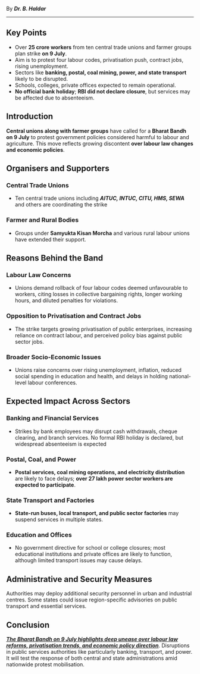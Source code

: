 
By ***Dr. B. Haldar***

---
## Key Points
- Over **25 crore workers** from ten central trade unions and farmer groups plan strike **on 9 July**.
- Aim is to protest four labour codes, privatisation push, contract jobs, rising unemployment.
- Sectors like **banking, postal, coal mining, power, and state transport** likely to be disrupted.
- Schools, colleges, private offices expected to remain operational.
- **No official bank holiday**; **RBI did not declare closure**, but services may be affected due to absenteeism.
## Introduction
**Central unions along with farmer groups** have called for a **Bharat Bandh on 9 July** to protest government policies considered harmful to labour and agriculture. This move reflects growing discontent **over labour law changes and economic policies**.
## Organisers and Supporters
### Central Trade Unions
- Ten central trade unions including ***AITUC, INTUC, CITU, HMS, SEWA*** and others are coordinating the strike
### Farmer and Rural Bodies
- Groups under **Samyukta Kisan Morcha** and various rural labour unions have extended their support.
## Reasons Behind the Band
### Labour Law Concerns
- Unions demand rollback of four labour codes deemed unfavourable to workers, citing losses in collective bargaining rights, longer working hours, and diluted penalties for violations.
### Opposition to Privatisation and Contract Jobs
- The strike targets growing privatisation of public enterprises, increasing reliance on contract labour, and perceived policy bias against public sector jobs.
### Broader Socio-Economic Issues
- Unions raise concerns over rising unemployment, inflation, reduced social spending in education and health, and delays in holding national-level labour conferences.
## Expected Impact Across Sectors
### Banking and Financial Services
- Strikes by bank employees may disrupt cash withdrawals, cheque clearing, and branch services. No formal RBI holiday is declared, but widespread absenteeism is expected
### Postal, Coal, and Power
- **Postal services, coal mining operations, and electricity distribution** are likely to face delays; **over 27 lakh power sector workers are expected to participate**.
### State Transport and Factories
- **State-run buses, local transport, and public sector factories** may suspend services in multiple states.
### Education and Offices
- No government directive for school or college closures; most educational institutions and private offices are likely to function, although limited transport issues may cause delays.
## Administrative and Security Measures
Authorities may deploy additional security personnel in urban and industrial centres. Some states could issue region-specific advisories on public transport and essential services.
## Conclusion
***<u>The Bharat Bandh on 9 July highlights deep unease over labour law reforms, privatisation trends, and economic policy direction</u>***. Disruptions in public services authorities like particularly banking, transport, and power. It will test the response of both central and state administrations amid nationwide protest mobilisation.
